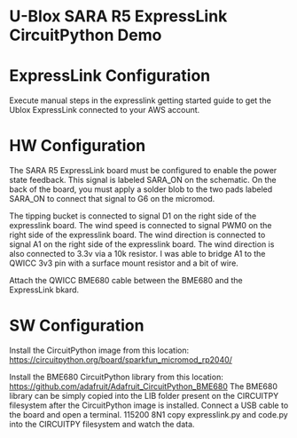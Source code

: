 # U-Blox SARA R5 ExpressLink CircuitPython Demo

# ExpressLink Configuration
Execute manual steps in the expresslink getting started guide to get the Ublox ExpressLink connected to your AWS account.

# HW Configuration
The SARA R5 ExpressLink board must be configured to enable the power state feedback.  This signal is labeled SARA_ON on the schematic.
On the back of the board, you must apply a solder blob to the two pads labeled SARA_ON to connect that signal to G6 on the micromod.

The tipping bucket is connected to signal D1 on the right side of the expresslink board.
The wind speed is connected to signal PWM0 on the right side of the expresslink board.
The wind direction is connected to signal A1 on the right side of the expresslink board.
The wind direction is also connected to 3.3v via a 10k resistor.  I was able to bridge A1 to the QWICC 3v3 pin with a surface mount resistor and a bit of wire.

Attach the QWICC BME680 cable between the BME680 and the ExpressLink bkard.

# SW Configuration
Install the CircuitPython image from this location: https://circuitpython.org/board/sparkfun_micromod_rp2040/

Install the BME680 CircuitPython library from this location: https://github.com/adafruit/Adafruit_CircuitPython_BME680
The BME680 library can be simply copied into the LIB folder present on the CIRCUITPY filesystem after the CircuitPython image is installed.
Connect a USB cable to the board and open a terminal.  115200 8N1
copy expresslink.py and code.py into the CIRCUITPY filesystem and watch the data.

